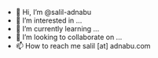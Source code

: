 - 👋 Hi, I’m @salil-adnabu
- 👀 I’m interested in ...
- 🌱 I’m currently learning ...
- 💞️ I’m looking to collaborate on ...
- 📫 How to reach me salil [at] adnabu.com
